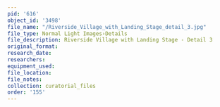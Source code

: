 ```yaml
---
pid: '616'
object_id: '3498'
file_name: "/Riverside_Village_with_Landing_Stage_detail_3.jpg"
file_type: Normal Light Images›Details
file_description: Riverside Village with Landing Stage - Detail 3
original_format:
research_date:
researchers:
equipment_used:
file_location:
file_notes:
collection: curatorial_files
order: '155'
---
```

